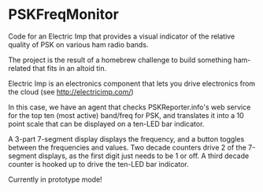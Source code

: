 # PSKFreqMonitor
Code for an Electric Imp that provides a visual indicator of the relative quality of PSK on various ham radio bands.

The project is the result of a homebrew challenge to build something ham-related that fits in an altoid tin.

Electric Imp is an electronics component that lets you drive electronics from the cloud (see http://electricimp.com/)

In this case, we have an agent that checks PSKReporter.info's web service for the top ten (most active) band/freq for PSK, and translates it into a 10 point scale that can be displayed on a ten-LED bar indicator.

A 3-part 7-segment display displays the frequency, and a button toggles between the frequencies and values. Two decade counters drive 2 of the 7-segment displays, as the first digit just needs to be 1 or off. A third decade counter is hooked up to drive the ten-LED bar indicator.

Currently in prototype mode!
